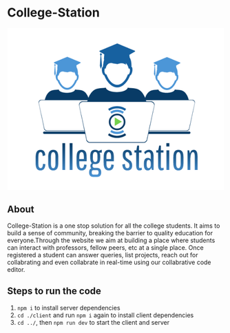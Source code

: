 # College-Station
![Logo](https://github.com/Aakansha99/College-Station/blob/main/client/src/Comps/Navbar/assets/Logo.png)
## About
College-Station is a one stop solution for all the college students. It aims to build a sense of community, breaking the barrier to quality education for everyone.Through the website we aim at building a place where students can interact with professors, fellow peers, etc at a single place. 
Once registered a student can answer queries, list projects, reach out for collabrating and even collabrate in real-time using our collabrative code editor.
## Steps to run the code
1. `npm i` to install server dependencies
2. `cd ./client` and run `npm i` again to install client dependencies
3. `cd ../`, then `npm run dev` to start the client and server
